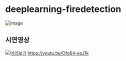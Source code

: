 # deeplearning-firedetection
![image](https://user-images.githubusercontent.com/58381211/204461922-5ab03b54-6948-4711-b476-3cf7064015a2.png)
## 시연영상
[![미리보기](https://youtu.be/Ofo64-esJ1k/0.jpg)](https://youtu.be/Ofo64-esJ1k)
https://youtu.be/Ofo64-esJ1k
